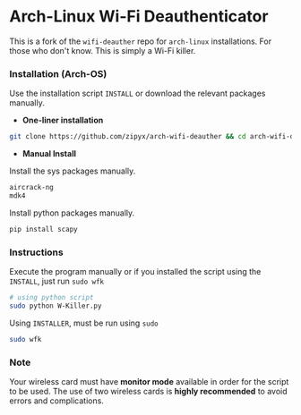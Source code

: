 # Arch-Linux Wi-Fi Deauthenticator

This is a fork of the `wifi-deauther` repo for `arch-linux` installations. For those who don't know. This is simply a
Wi-Fi killer.

### Installation (Arch-OS)

Use the installation script `INSTALL` or download the relevant packages manually.

- **One-liner installation**

```bash
git clone https://github.com/zipyx/arch-wifi-deauther && cd arch-wifi-deauther && chmod +x INSTALL && sudo ./INSTALL
```

- **Manual Install**

Install the sys packages manually.

```bash
aircrack-ng
mdk4
```

Install python packages manually.

```bash
pip install scapy
```

### Instructions

Execute the program manually or if you installed the script using the `INSTALL`, just run `sudo wfk`

```bash
# using python script
sudo python W-Killer.py
```

Using `INSTALLER`, must be run using `sudo`

```bash
sudo wfk
```

### Note

Your wireless card must have **monitor mode** available in order for the script to be used.
The use of two wireless cards is **highly recommended** to avoid errors and complications.
